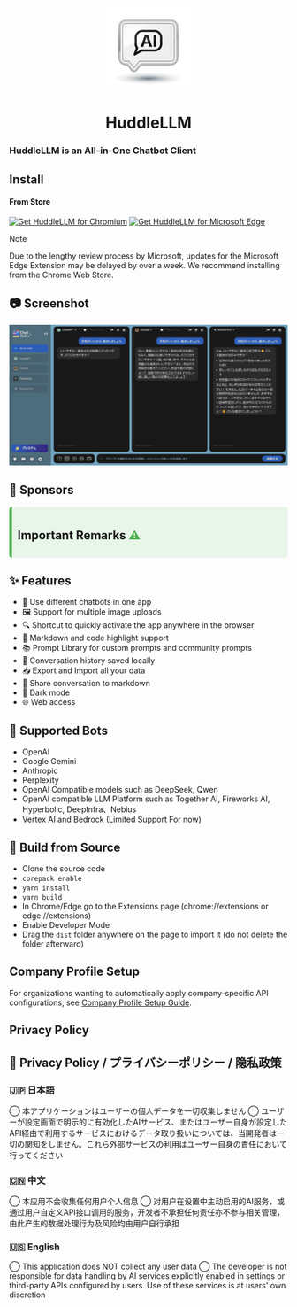 <p align="center">
    <img src="./src/assets/icon.png" width="150">
</p>

<h1 align="center">HuddleLLM</h1>

### HuddleLLM is an All-in-One Chatbot Client

## Install

#### From Store

<a href="https://chromewebstore.google.com/detail/huddlellm-oss-all-in-one/edjbcjkcabpmpcpnpfjfcehegjkacgod"><img src="https://user-images.githubusercontent.com/64502893/231991498-8df6dd63-727c-41d0-916f-c90c15127de3.png" width="200" alt="Get HuddleLLM for Chromium"></a> <a href="https://microsoftedge.microsoft.com/addons/detail/huddlellm-oss-%E3%82%AA%E3%83%BC%E3%83%AB%E3%82%A4%E3%83%B3%E3%83%AF%E3%83%B3%E3%83%81%E3%83%A3/kmphcofekafjmnpjegchboapjpgjhgch"><img src="https://user-images.githubusercontent.com/64502893/231991158-1b54f831-2fdc-43b6-bf9a-f894000e5aa8.png" width="160" alt="Get HuddleLLM for Microsoft Edge"></a>

> [!NOTE]  
> Due to the lengthy review process by Microsoft, updates for the Microsoft Edge Extension may be delayed by over a week. We recommend installing from the Chrome Web Store.


## 📷 Screenshot

![Screenshot](screenshots/extension.png?raw=true)

## 🤝 Sponsors

<div style="background-color:#e8f5e9; padding:10px; border-left:5px solid #4caf50; border-radius:5px;"> <!-- 緑とアイコンで強調 -->
<h2><b>Important Remarks</b> <span style="color:#4caf50;">&#9888;</span></h2>


</div>

## ✨ Features

- 🤖 Use different chatbots in one app
- 🖼️ Support for multiple image uploads
- 🔍 Shortcut to quickly activate the app anywhere in the browser
- 🎨 Markdown and code highlight support
- 📚 Prompt Library for custom prompts and community prompts
- 💾 Conversation history saved locally
- 📥 Export and Import all your data
- 🔗 Share conversation to markdown
- 🌙 Dark mode
- 🌐 Web access

## 🤖 Supported Bots

- OpenAI
- Google Gemini
- Anthropic
- Perplexity
- OpenAI Compatible models such as DeepSeek, Qwen
- OpenAI compatible LLM Platform such as Together AI, Fireworks AI, Hyperbolic, DeepInfra、Nebius
- Vertex AI and Bedrock (Limited Support For now)



## 🔨 Build from Source

- Clone the source code
- `corepack enable`
- `yarn install`
- `yarn build`
- In Chrome/Edge go to the Extensions page (chrome://extensions or edge://extensions)
- Enable Developer Mode
- Drag the `dist` folder anywhere on the page to import it (do not delete the folder afterward)

## Company Profile Setup

For organizations wanting to automatically apply company-specific API configurations, see [Company Profile Setup Guide](docs/COMPANY_PROFILE_SETUP.md).

## Privacy Policy 
## 📜 Privacy Policy / プライバシーポリシー / 隐私政策
### 🇯🇵 日本語
◯ 本アプリケーションはユーザーの個人データを一切収集しません
◯ ユーザーが設定画面で明示的に有効化したAIサービス、またはユーザー自身が設定したAPI経由で利用するサービスにおけるデータ取り扱いについては、当開発者は一切の関知をしません。これら外部サービスの利用はユーザー自身の責任において行ってください

### 🇨🇳 中文
◯ 本应用不会收集任何用户个人信息
◯ 对用户在设置中主动启用的AI服务，或通过用户自定义API接口调用的服务，开发者不承担任何责任亦不参与相关管理，由此产生的数据处理行为及风险均由用户自行承担

### 🇺🇸 English

◯ This application does NOT collect any user data
◯ The developer is not responsible for data handling by AI services explicitly enabled in settings or third-party APIs configured by users. Use of these services is at users' own discretion
